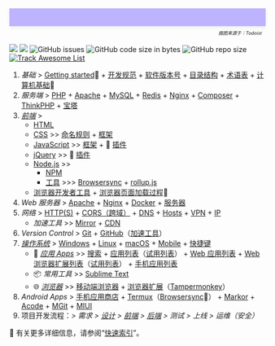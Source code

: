 <div style="position: relative;min-height: 35px;background: linear-gradient(to left bottom, hsl(180, 100%, 85%) 0%,hsl(249, 100%, 85%) 100%);background: rgb(190 179 255) url(../_media/1686699383997.png) top/cover no-repeat;box-shadow: rgba(140, 149, 159, 0.15) 0px 3px 6px 0px;margin-bottom: 35px;"><i style="position: absolute;right: 0;bottom: -20px;font-size: xx-small;">插图来源于：Todoist &nbsp;&nbsp;</i></div>

![](https://flat.badgen.net/github/last-commit/vc-awesome/docs-learning?icon=github&color=blue)
![](https://flat.badgen.net/github/commits/vc-awesome/docs-learning?icon=github)
![GitHub issues](https://img.shields.io/github/issues/vc-awesome/docs-learning?logo=github&style=flat-square&color=lightgrey)
![GitHub code size in bytes](https://img.shields.io/github/languages/code-size/vc-awesome/docs-learning?logo=github&style=social)
![GitHub repo size](https://img.shields.io/github/repo-size/vc-awesome/docs-learning?logo=github&style=social)
<span class="animate__animated animate__pulse animate__infinite" style="display: inline-block">[![Track Awesome List](https://www.trackawesomelist.com/badge.svg)](os/tools/github.md#awesome-lists)</span>

1. _基础_ > [Getting started](home/get-started.md)🔻 + [开发规范](home/README.md#开发规范) + [软件版本号](home/semver.md) + [目录结构](home/toc.md) + [术语表](home/README.md#术语表) + [计算机基础](essential/README.md)👏
2. *服务端* > [PHP](back-end/php/README.md) + [Apache](back-end/apache.md) + [MySQL](database/mysql/README.md) + [Redis](database/redis/README.md) + [Nginx](back-end/nginx.md) + [Composer](back-end/composer/README.md) + [ThinkPHP](back-end/thinkphp/README.md) + [宝塔](os/tools/bt.md)
3. _[前端](front-end/README.md)_ >
    - [HTML](front-end/html/README.md)
    - [CSS](front-end/css/README.md) >> [命名规则](front-end/css/css-命名规则.md) + [框架](开发框架/README.md#css-框架)
    - [JavaScript](front-end/javascript/README.md) >> [框架](开发框架/README.md#javascript-框架) + 🧩 [插件](开发框架/javascript-plugins.md)
    - [jQuery](front-end/jquery.md) >> 🧩 [插件](开发框架/README.md#jQueryjs)
    - [Node.js](front-end/node.js/README.md) >>
        - <i class="fab fa-npm fa-lg medium-red"></i> [NPM](front-end/node.js/npm.md)
        - [工具](front-end/node.js/nodejs-modules.md) >>> [Browsersync](front-end/node.js/npm.md#browser-sync) + [rollup.js](front-end/node.js/nodejs-modules#rollupjs)
    - [浏览器开发者工具](os/tools/browser.md#开发者工具) + [浏览器页面加载过程](front-end/README.md#浏览器加载过程)👏
4. _Web 服务器_ > [Apache](back-end/apache.md) + [Nginx](back-end/nginx.md) + [Docker](back-end/docker.md) + [服务器](essential/hosting.md)
5. _网络_ > [HTTP(S)](essential/http.md) + [CORS（跨域）](essential/http.md#跨域) + [DNS](essential/dns.md) + [Hosts](os/tools/hosts.md) + [VPN](os/tools/vpn.md) + [IP](essential/ip.md)
    - _加速工具_ >> [Mirror](home/README.md#镜像站) + [CDN](front-end/cdn.md)
6. _Version Control_ > [Git](os/tools/git.md) + [GitHub](os/tools/github.md)（[加速工具](os/tools/github.md#工具)）
7. _[操作系统](os/README.md)_ > [Windows](os/windows/README.md) + [Linux](os/linux/README.md) + [macOS](os/mac/README.md) + [Mobile](os/mobile/README.md) + [快捷键](os/README.md#快捷键)
    - 🧨 *[应用 Apps](os/tools/README.md)* >> [搜索](os/tools/search.md) + [应用列表](os/tools/app-list.md)（[试用列表](os/tools/trial.md)） + [Web 应用列表](os/tools/online.md) + [Web 浏览器扩展列表](os/tools/browser-extensions.md)（[试用列表](os/tools/browser-extensions-trial.md)） + [手机应用列表](os/mobile/mobile-app-list.md)
    - 📦 *常用工具* >> [Sublime Text](os/tools/sublime-text.md)
    - 🌐 *[浏览器](os/tools/browser.md)* >> [移动端浏览器](os/mobile/browser.md) + [浏览器扩展](os/tools/browser-extensions.md)（[Tampermonkey](os/tools/browser-extensions#tampermonkey)）
8. _Android Apps_ > [手机应用商店](os/mobile/app-store.md) + [Termux](os/mobile/termux.md)（[Browsersync](os/mobile/termux.md#%e5%a6%82%e4%bd%95%e5%ae%89%e8%a3%85-nodejs-%e5%92%8c-browsersync-%ef%bc%9f)👏） + [Markor](os/mobile/mobile-app-list.md#markor) + [Acode](os/mobile/mobile-app-list.md#acode) + [MGit](os/mobile/mgit.md) + [MIUI](os/mobile/mi.md)
9. 项目开发流程：_> 需求 > [设计](front-end/design/README.md) > [前端](front-end/README.md) > [后端](back-end/README.md) > 测试 > 上线 > 运维（安全）_

<div class="border border-dashed pl-2 pr-2 m-2">

🔺 有关更多详细信息，请参阅“[快速索引](quick-index.md)”。
</div>

